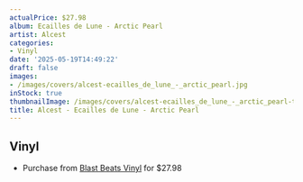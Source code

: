 ```yaml
---
actualPrice: $27.98
album: Ecailles de Lune - Arctic Pearl
artist: Alcest
categories:
- Vinyl
date: '2025-05-19T14:49:22'
draft: false
images:
- /images/covers/alcest-ecailles_de_lune_-_arctic_pearl.jpg
inStock: true
thumbnailImage: /images/covers/alcest-ecailles_de_lune_-_arctic_pearl-thumb.jpg
title: Alcest - Ecailles de Lune - Arctic Pearl
---
```


## Vinyl
* Purchase from [Blast Beats Vinyl](https://blastbeatsvinyl.com/products/alcest-ecailles-de-lune-arctic-pearl-vinyl-lp-1) for $27.98

